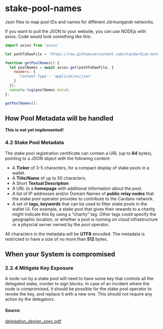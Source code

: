 # stake-pool-names
Json files to map pool IDs and names for different Jörmungandr networks.

If you want to pull the JSON to your website, you can use NODEjs with axios. Code would look something like this:

```js
import axios from 'axios'

let pathToRawFile = 'https://raw.githubusercontent.com/standardize-network/stake-pool-names/master/stake-pools-official-nightly.json';

function getPoolNames() {
  let poolNames = await axios.get(pathToRawFile, {
    headers: {
      'Content-Type': 'application/json'
    }
  });
  console.log(poolNames.data);
};

getPoolNames();
```

## How Pool Metadata will be handled

**This is not yet implemented!**

### 4.2 Stake Pool Metadata
The stake pool registration certificate can contain a URL (up to **64** bytes), pointing to a JSON
object with the following content:

- A **Ticker** of 3-5 characters, for a compact display of stake pools in a wallet.
- A **Title/Name** of up to 50 characters.
- A Short **Textual Description**
- A URL to a **homepage** with additional information about the pool.
- A list of IP addresses and/or Domain Names of **public relay nodes** that the stake pool operator provides to contribute to the Cardano network.
- A set of **tags, keywords** that can be used to filter stake pools in the wallet UI. For example, a stake pool that gives their rewards to a charity might indicate this by using a “charity” tag. Other tags could specify the geographic location, or whether a pool is running on cloud infrastructure or a physcial server owned by the pool operator.

All characters in the metadata will be **UTF8** encoded. The metadata is restricted to have a size of
no more than **512** bytes.

## When your System is compromised

### 2.2.4 Mitigate Key Exposure

A node run by a stake pool will need to have some key that controls all the delegated stake, inorder to sign blocks. In case of an incident where the node is compromised, it should be possible for the stake pool operator to revoke the key, and replace it with a new one. This should not require any action by the delegators.

#### Source

[delegation_design_spec.pdf](https://www.adatainment.com/_downloads/docs/delegation_design_spec.pdf)
